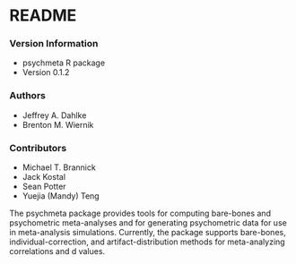 # README #

### Version Information ###
* psychmeta R package
* Version 0.1.2

### Authors ###
* Jeffrey A. Dahlke
* Brenton M. Wiernik

### Contributors ###
* Michael T. Brannick
* Jack Kostal
* Sean Potter
* Yuejia (Mandy) Teng

The psychmeta package provides tools for computing bare-bones and psychometric meta-analyses and for generating psychometric data for use in meta-analysis simulations. Currently, the package supports bare-bones, individual-correction, and artifact-distribution methods for meta-analyzing correlations and d values.

